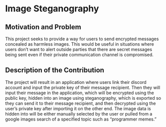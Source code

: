 # Image Steganography
## Motivation and Problem
This project seeks to provide a way for users to send encrypted messages concealed as harmless images. This would be useful in situations where users don’t want to alert outside parties that there are secret messages being sent even if their private communication channel is compromised.
## Description of the Contribution
The project will result in an application where users link their discord account and input the private key of their message recipient. Then they will input their message in the application, which will be encrypted using the public key, hidden into an image using steganography, which is exported so they can send it to their message recipient, and then decrypted using the user’s private key after importing it on the other end. The image data is hidden into will be either manually selected by the user or pulled from a google images search of a specified topic such as “programmer memes.”
